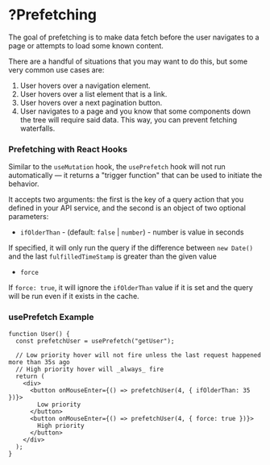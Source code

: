 # ?Prefetching

The goal of prefetching is to make data fetch before the user navigates to a page or attempts to load some known content.

There are a handful of situations that you may want to do this, but some very common use cases are:

1. User hovers over a navigation element.
2. User hovers over a list element that is a link.
3. User hovers over a next pagination button.
4. User navigates to a page and you know that some components down the tree will require said data. This way, you can prevent fetching waterfalls.

### Prefetching with React Hooks

Similar to the `useMutation` hook, the `usePrefetch` hook will not run automatically — it returns a "trigger function" that can be used to initiate the behavior.

It accepts two arguments: the first is the key of a query action that you defined in your API service, and the second is an object of two optional parameters:

* `ifOlderThan` - (default: `false` | `number`) - number is value in seconds

If specified, it will only run the query if the difference between `new Date()` and the last `fulfilledTimeStamp` is greater than the given value

* `force`

If `force: true`, it will ignore the `ifOlderThan` value if it is set and the query will be run even if it exists in the cache.

### usePrefetch Example

~~~
function User() {
  const prefetchUser = usePrefetch("getUser");

  // Low priority hover will not fire unless the last request happened more than 35s ago
  // High priority hover will _always_ fire
  return (
    <div>
      <button onMouseEnter={() => prefetchUser(4, { ifOlderThan: 35 })}>
        Low priority
      </button>
      <button onMouseEnter={() => prefetchUser(4, { force: true })}>
        High priority
      </button>
    </div>
  );
}
~~~
